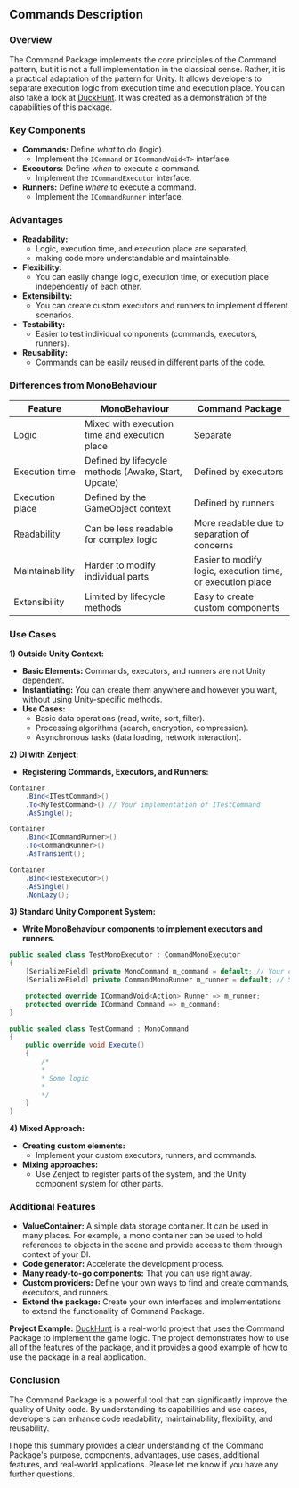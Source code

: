 ## Commands Description

### Overview

The Command Package implements the core principles of the Command pattern, but it is not a full implementation in the classical sense. Rather, it is a practical adaptation of the pattern for Unity. It allows developers to separate execution logic from execution time and execution place.
You can also take a look at [DuckHunt](https://github.com/TarasLazoriv/DuckHunt). It was created as a demonstration of the capabilities of this package.

### Key Components

* **Commands:** Define *what* to do (logic).
    * Implement the `ICommand` or `ICommandVoid<T>` interface.
* **Executors:** Define *when* to execute a command.
    * Implement the `ICommandExecutor` interface.
* **Runners:** Define *where* to execute a command.
    * Implement the `ICommandRunner` interface.

### Advantages

* **Readability:**
    * Logic, execution time, and execution place are separated,
    * making code more understandable and maintainable.
* **Flexibility:**
    * You can easily change logic, execution time, or execution place independently of each other.
* **Extensibility:**
    * You can create custom executors and runners to implement different scenarios.
* **Testability:**
    * Easier to test individual components (commands, executors, runners).
* **Reusability:**
    * Commands can be easily reused in different parts of the code.

### Differences from MonoBehaviour

| Feature | MonoBehaviour | Command Package |
|---|---|---|
| Logic | Mixed with execution time and execution place | Separate |
| Execution time | Defined by lifecycle methods (Awake, Start, Update) | Defined by executors |
| Execution place | Defined by the GameObject context | Defined by runners |
| Readability | Can be less readable for complex logic | More readable due to separation of concerns |
| Maintainability | Harder to modify individual parts | Easier to modify logic, execution time, or execution place |
| Extensibility | Limited by lifecycle methods | Easy to create custom components |

### Use Cases

**1) Outside Unity Context:**

* **Basic Elements:** Commands, executors, and runners are not Unity dependent.
* **Instantiating:** You can create them anywhere and however you want, without using Unity-specific methods.
* **Use Cases:**
    * Basic data operations (read, write, sort, filter).
    * Processing algorithms (search, encryption, compression).
    * Asynchronous tasks (data loading, network interaction).

**2) DI with Zenject:**

* **Registering Commands, Executors, and Runners:**

```c#
Container
    .Bind<ITestCommand>()
    .To<MyTestCommand>() // Your implementation of ITestCommand
    .AsSingle();

Container
    .Bind<ICommandRunner>()
    .To<CommandRunner>()
    .AsTransient();

Container
    .Bind<TestExecutor>()
    .AsSingle()
    .NonLazy();
```

**3) Standard Unity Component System:**

* **Write MonoBehaviour components to implement executors and runners.**

```c#
public sealed class TestMonoExecutor : CommandMonoExecutor
{
    [SerializeField] private MonoCommand m_command = default; // Your command
    [SerializeField] private CommandMonoRunner m_runner = default; // Standard (included in the package) mono runner

    protected override ICommandVoid<Action> Runner => m_runner;
    protected override ICommand Command => m_command;
}

public sealed class TestCommand : MonoCommand
{
    public override void Execute()
    {
        /*
        *
        * Some logic
        *
        */
    }
}
```

**4) Mixed Approach:**

* **Creating custom elements:**
    * Implement your custom executors, runners, and commands.
* **Mixing approaches:**
    * Use Zenject to register parts of the system, and the Unity component system for other parts.

### Additional Features

* **ValueContainer:** A simple data storage container. It can be used in many places. For example, a mono container can be used to hold references to objects in the scene and provide access to them through context of your DI.
* **Code generator:** Accelerate the development process.
* **Many ready-to-go components:** That you can use right away.
* **Custom providers:** Define your own ways to find and create commands, executors, and runners.
* **Extend the package:** Create your own interfaces and implementations to extend the functionality of Command Package.

**Project Example:**
[DuckHunt](https://github.com/TarasLazoriv/DuckHunt) is a real-world project that uses the Command Package to implement the game logic. The project demonstrates how to use all of the features of the package, and it provides a good example of how to use the package in a real application.

### Conclusion


The Command Package is a powerful tool that can significantly improve the quality of Unity code. By understanding its capabilities and use cases, developers can enhance code readability, maintainability, flexibility, and reusability.

I hope this summary provides a clear understanding of the Command Package's purpose, components, advantages, use cases, additional features, and real-world applications. Please let me know if you have any further questions.
